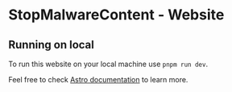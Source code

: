 # StopMalwareContent - Website

## Running on local

To run this website on your local machine use `pnpm run dev`.

Feel free to check [Astro documentation](https://docs.astro.build) to learn more.
